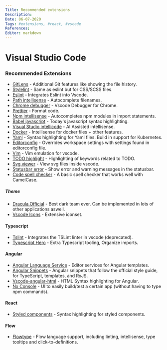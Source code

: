 ```yaml
---
Title: Recommended extensions
Description: 
Date: 06-07-2020
Tags: #extensions, #react, #vscode
References: 
Editor: markdown
---
```


# Visual Studio Code
### Recommended Extensions

* [GitLens](https://marketplace.visualstudio.com/items?itemName=eamodio.gitlens) - Additional Git features like showing the file history.
* [Stylelint](https://marketplace.visualstudio.com/items?itemName=stylelint.vscode-stylelint) - Same as eslint but for CSS/SCSS files.
* [Eslint](https://marketplace.visualstudio.com/items?itemName=dbaeumer.vscode-eslint) - Integrates Eslint into Vscode.
* [Path intellisense](https://marketplace.visualstudio.com/items?itemName=christian-kohler.path-intellisense) - Autocomplete filenames.
* [Chrome debugger](https://marketplace.visualstudio.com/items?itemName=msjsdiag.debugger-for-chrome) - Vscode Debugger for Chrome.
* [Prettier](https://marketplace.visualstudio.com/items?itemName=esbenp.prettier-vscode) - Format code.
* [Npm intellisense](https://marketplace.visualstudio.com/items?itemName=christian-kohler.npm-intellisense) - Autocompletes npm modules in import statements.
* [Babel javascript](https://marketplace.visualstudio.com/items?itemName=mgmcdermott.vscode-language-babel) - Today's javascript syntax highlighting.
* [Visual Studio intellicode](https://marketplace.visualstudio.com/items?itemName=VisualStudioExptTeam.vscodeintellicode) - AI Assisted intellisense.
* [Docker](https://marketplace.visualstudio.com/items?itemName=ms-azuretools.vscode-docker) - Intellisense for docker files + other features.
* [Yaml](https://marketplace.visualstudio.com/items?itemName=redhat.vscode-yaml) - Syntax highlighting for Yaml files. Build in support for Kubernetes.
* [Editorconfig](https://marketplace.visualstudio.com/items?itemName=EditorConfig.EditorConfig) - Overrides workspace settings with settings found in editorconfig file.
* [Vim](https://marketplace.visualstudio.com/items?itemName=vscodevim.vim) - Vim emulation for vscode.
* [TODO highlight](https://marketplace.visualstudio.com/items?itemName=wayou.vscode-todo-highlight) - Highlighting of keywords related to TODO. 
* [Svg viewer](https://marketplace.visualstudio.com/items?itemName=cssho.vscode-svgviewer) - View svg files inside vscode.
* [Statusbar error](https://marketplace.visualstudio.com/items?itemName=JoeBerria.statusbarerror) - Show error and warning messages in the statusbar. 
* [Code spell checker](https://marketplace.visualstudio.com/items?itemName=streetsidesoftware.code-spell-checker) - A basic spell checker that works well with CamelCase.

##### Theme

* [Dracula Official](https://marketplace.visualstudio.com/items?itemName=dracula-theme.theme-dracula) - Best dark team ever. Can be implemented in lots of other applications aswell.
* [Vscode Icons](https://marketplace.visualstudio.com/items?itemName=vscode-icons-team.vscode-icons) - Extensive iconset.

#### Typescript

* [Tslint](https://marketplace.visualstudio.com/items?itemName=ms-vscode.vscode-typescript-tslint-plugin) - Integrates the TSLint linter in vscode (deprecated).
* [Typescript Hero](https://marketplace.visualstudio.com/items?itemName=rbbit.typescript-hero) - Extra Typescript tooling, Organize imports.

#### Angular 
* [Angular Language Service](https://marketplace.visualstudio.com/items?itemName=Angular.ng-template) - Editor services for Angular templates.
* [Angular Snippets](https://marketplace.visualstudio.com/items?itemName=johnpapa.Angular2) - Angular snippets that follow the official style guide, for TypeScript, templates, and RxJS.
* [Vscode-angular-html](https://marketplace.visualstudio.com/items?itemName=ghaschel.vscode-angular-html) - HTML Syntax highlighting for Angular.
* [Nx Console](https://marketplace.visualstudio.com/items?itemName=nrwl.angular-console) - UI to easily build/test a certain app (without having to type npm commands).

#### React
* [Styled components](https://marketplace.visualstudio.com/items?itemName=jpoissonnier.vscode-styled-components) - Syntax highlighting for styled components.

#### Flow
* [Flowtype](https://marketplace.visualstudio.com/items?itemName=flowtype.flow-for-vscode) - Flow language support, including linting, intellisense, type tooltips and click-to-definitions.